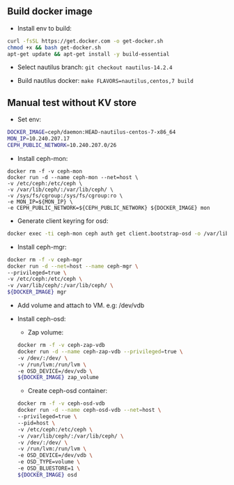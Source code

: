 ## Build docker image

- Install env to build:

```sh
curl -fsSL https://get.docker.com -o get-docker.sh
chmod +x && bash get-docker.sh
apt-get update && apt-get install -y build-essential
```

- Select nautilus branch: ```git checkout nautilus-14.2.4```

- Build nautilus docker: ```make FLAVORS=nautilus,centos,7 build```

## Manual test without KV store

- Set env:

```sh
DOCKER_IMAGE=ceph/daemon:HEAD-nautilus-centos-7-x86_64
MON_IP=10.240.207.17
CEPH_PUBLIC_NETWORK=10.240.207.0/26
```

- Install ceph-mon:

```
docker rm -f -v ceph-mon
docker run -d --name ceph-mon --net=host \
-v /etc/ceph:/etc/ceph \
-v /var/lib/ceph/:/var/lib/ceph/ \
-v /sys/fs/cgroup:/sys/fs/cgroup:ro \
-e MON_IP=${MON_IP} \
-e CEPH_PUBLIC_NETWORK=${CEPH_PUBLIC_NETWORK} ${DOCKER_IMAGE} mon
```

- Generate client keyring for osd:

```sh
docker exec -ti ceph-mon ceph auth get client.bootstrap-osd -o /var/lib/ceph/bootstrap-osd/ceph.keyring
```

- Install ceph-mgr:

```sh
docker rm -f -v ceph-mgr
docker run -d --net=host --name ceph-mgr \
--privileged=true \
-v /etc/ceph:/etc/ceph \
-v /var/lib/ceph/:/var/lib/ceph/ \
${DOCKER_IMAGE} mgr
```

- Add volume and attach to VM. e.g: /dev/vdb

- Install ceph-osd:

  - Zap volume:

  ```sh
  docker rm -f -v ceph-zap-vdb
  docker run -d --name ceph-zap-vdb --privileged=true \
  -v /dev/:/dev/ \
  -v /run/lvm:/run/lvm \
  -e OSD_DEVICE=/dev/vdb \
  ${DOCKER_IMAGE} zap_volume
  ``` 

  - Create ceph-osd container:

  ```sh
  docker rm -f -v ceph-osd-vdb
  docker run -d --name ceph-osd-vdb --net=host \
  --privileged=true \
  --pid=host \
  -v /etc/ceph:/etc/ceph \
  -v /var/lib/ceph/:/var/lib/ceph/ \
  -v /dev/:/dev/ \
  -v /run/lvm:/run/lvm \
  -e OSD_DEVICE=/dev/vdb \
  -e OSD_TYPE=volume \
  -e OSD_BLUESTORE=1 \
  ${DOCKER_IMAGE} osd
  ```
